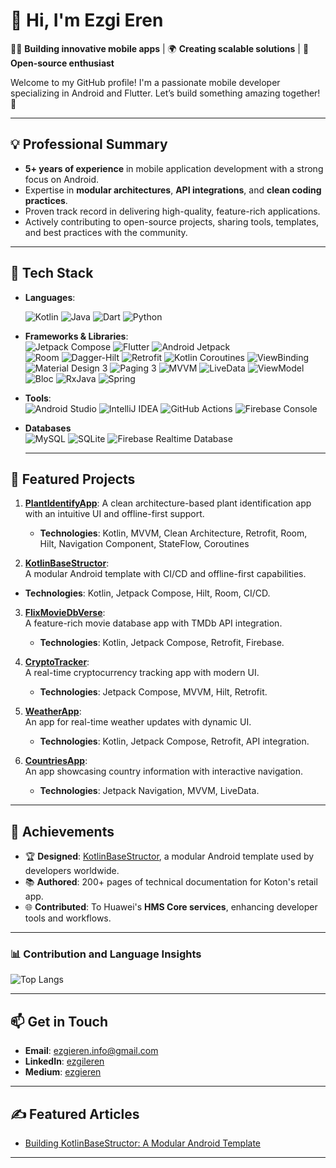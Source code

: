 # 👋 Hi, I'm Ezgi Eren
🚀🎨 **Building innovative mobile apps** | 🌍 **Creating scalable solutions** | 🔗 **Open-source enthusiast**  

Welcome to my GitHub profile! I'm a passionate mobile developer specializing in Android and Flutter. Let’s build something amazing together! 🚀

---

## 💡 **Professional Summary**
- **5+ years of experience** in mobile application development with a strong focus on Android.  
- Expertise in **modular architectures**, **API integrations**, and **clean coding practices**.  
- Proven track record in delivering high-quality, feature-rich applications.  
- Actively contributing to open-source projects, sharing tools, templates, and best practices with the community.  

---

## 🔧 **Tech Stack**
- **Languages**:

   ![Kotlin](https://img.shields.io/badge/Kotlin-0095D5?style=for-the-badge&logo=kotlin&logoColor=white)   ![Java](https://img.shields.io/badge/Java-ED8B00?style=for-the-badge&logo=java&logoColor=white)   ![Dart](https://img.shields.io/badge/Dart-0175C2?style=for-the-badge&logo=dart&logoColor=white)  ![Python](https://img.shields.io/badge/Python-3776AB?style=for-the-badge&logo=python&logoColor=white)

- **Frameworks & Libraries**:  
    ![Jetpack Compose](https://img.shields.io/badge/Jetpack%20Compose-4285F4?style=for-the-badge&logo=android&logoColor=white)  ![Flutter](https://img.shields.io/badge/Flutter-02569B?style=for-the-badge&logo=flutter&logoColor=white) ![Android Jetpack](https://img.shields.io/badge/Android%20Jetpack-3DDC84?style=for-the-badge&logo=android&logoColor=white)  
![Room](https://img.shields.io/badge/Room-4285F4?style=for-the-badge&logo=android&logoColor=white)  ![Dagger-Hilt](https://img.shields.io/badge/Dagger%20Hilt-1A73E8?style=for-the-badge&logo=android&logoColor=white)  ![Retrofit](https://img.shields.io/badge/Retrofit-FF5722?style=for-the-badge&logo=android&logoColor=white) ![Kotlin Coroutines](https://img.shields.io/badge/Kotlin%20Coroutines-0095D5?style=for-the-badge&logo=kotlin&logoColor=white)  ![ViewBinding](https://img.shields.io/badge/ViewBinding-3DDC84?style=for-the-badge&logo=android&logoColor=white)  ![Material Design 3](https://img.shields.io/badge/Material%20Design%203-757575?style=for-the-badge&logo=android&logoColor=white)  ![Paging 3](https://img.shields.io/badge/Paging%203-4285F4?style=for-the-badge&logo=android&logoColor=white)  ![MVVM](https://img.shields.io/badge/MVVM-02569B?style=for-the-badge&logo=android&logoColor=white)  ![LiveData](https://img.shields.io/badge/LiveData-4285F4?style=for-the-badge&logo=android&logoColor=white)  ![ViewModel](https://img.shields.io/badge/ViewModel-3DDC84?style=for-the-badge&logo=android&logoColor=white)  ![Bloc](https://img.shields.io/badge/Bloc-02569B?style=for-the-badge&logo=flutter&logoColor=white)  ![RxJava](https://img.shields.io/badge/RxJava-B7178C?style=for-the-badge&logo=java&logoColor=white)  ![Spring](https://img.shields.io/badge/Spring-6DB33F?style=for-the-badge&logo=spring&logoColor=white)  


- **Tools**:  
    ![Android Studio](https://img.shields.io/badge/Android%20Studio-3DDC84?style=for-the-badge&logo=android-studio&logoColor=white)   ![IntelliJ IDEA](https://img.shields.io/badge/IntelliJ%20IDEA-000000?style=for-the-badge&logo=intellij-idea&logoColor=white)  ![GitHub Actions](https://img.shields.io/badge/GitHub%20Actions-2088FF?style=for-the-badge&logo=github-actions&logoColor=white) ![Firebase Console](https://img.shields.io/badge/Firebase-FFCA28?style=for-the-badge&logo=firebase&logoColor=black)  

- **Databases**  
   ![MySQL](https://img.shields.io/badge/MySQL-4479A1?style=for-the-badge&logo=mysql&logoColor=white)  ![SQLite](https://img.shields.io/badge/SQLite-003B57?style=for-the-badge&logo=sqlite&logoColor=white)  ![Firebase Realtime Database](https://img.shields.io/badge/Firebase%20Realtime%20DB-FFCA28?style=for-the-badge&logo=firebase&logoColor=black)  

  ---

## 🌟 **Featured Projects**
1. [**PlantIdentifyApp**](https://github.com/EzgilEren/PlantIdentifyApp):
   A clean architecture-based plant identification app with an intuitive UI and offline-first support. 
   - **Technologies**: Kotlin, MVVM, Clean Architecture, Retrofit, Room, Hilt, Navigation Component, StateFlow, Coroutines

2.  [**KotlinBaseStructor**](https://github.com/EzgilEren/KotlinBaseStructor):  
   A modular Android template with CI/CD and offline-first capabilities.  
   - **Technologies**: Kotlin, Jetpack Compose, Hilt, Room, CI/CD.  

3. [**FlixMovieDbVerse**](https://github.com/EzgilEren/FlixMovieDbVerse):  
   A feature-rich movie database app with TMDb API integration.  
   - **Technologies**: Kotlin, Jetpack Compose, Retrofit, Firebase.  

4. [**CryptoTracker**](https://github.com/EzgilEren/CryptoTracker):  
   A real-time cryptocurrency tracking app with modern UI.  
   - **Technologies**: Jetpack Compose, MVVM, Hilt, Retrofit.  

5. [**WeatherApp**](https://github.com/EzgilEren/WeatherApp):  
   An app for real-time weather updates with dynamic UI.  
   - **Technologies**: Kotlin, Jetpack Compose, Retrofit, API integration.  

6. [**CountriesApp**](https://github.com/EzgilEren/CountriesApp):  
   An app showcasing country information with interactive navigation.  
   - **Technologies**: Jetpack Navigation, MVVM, LiveData.  

---

## 🌟 **Achievements**
- 🏆 **Designed**: [KotlinBaseStructor](https://github.com/EzgilEren/KotlinBaseStructor), a modular Android template used by developers worldwide.  
- 📚 **Authored**: 200+ pages of technical documentation for Koton's retail app.  
- 🌐 **Contributed**: To Huawei's **HMS Core services**, enhancing developer tools and workflows.   

---

### 📊 **Contribution and Language Insights**

![Top Langs](https://github-readme-stats.vercel.app/api/top-langs/?username=EzgilEren&layout=compact&theme=radical&langs_count=6)

---

## 📫 **Get in Touch**
- **Email**: [ezgieren.info@gmail.com](mailto:ezgieren.info@gmail.com)  
- **LinkedIn**: [ezgileren](https://www.linkedin.com/in/ezgileren/)  
- **Medium**: [ezgieren](https://medium.com/@ezgieren)  

---

## ✍️ Featured Articles
- [Building KotlinBaseStructor: A Modular Android Template](https://medium.com/@ezgieren/building-kotlinbasestructor)

---
